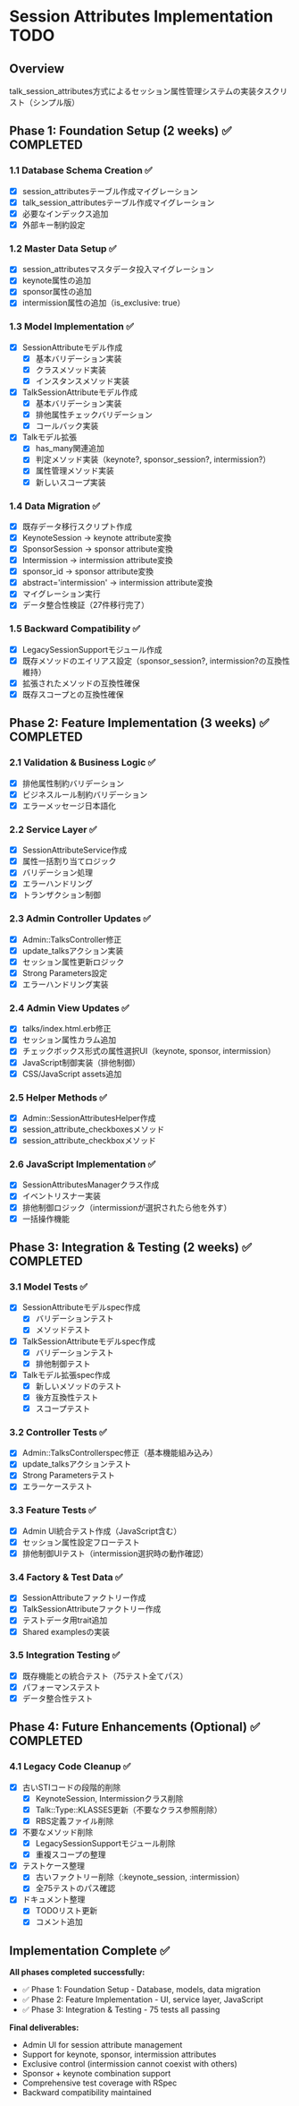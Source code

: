 # Session Attributes Implementation TODO

## Overview
talk_session_attributes方式によるセッション属性管理システムの実装タスクリスト（シンプル版）

## Phase 1: Foundation Setup (2 weeks) ✅ COMPLETED

### 1.1 Database Schema Creation ✅
- [x] session_attributesテーブル作成マイグレーション
- [x] talk_session_attributesテーブル作成マイグレーション  
- [x] 必要なインデックス追加
- [x] 外部キー制約設定

### 1.2 Master Data Setup ✅
- [x] session_attributesマスタデータ投入マイグレーション
- [x] keynote属性の追加
- [x] sponsor属性の追加
- [x] intermission属性の追加（is_exclusive: true）

### 1.3 Model Implementation ✅
- [x] SessionAttributeモデル作成
  - [x] 基本バリデーション実装
  - [x] クラスメソッド実装
  - [x] インスタンスメソッド実装
- [x] TalkSessionAttributeモデル作成
  - [x] 基本バリデーション実装
  - [x] 排他属性チェックバリデーション
  - [x] コールバック実装
- [x] Talkモデル拡張
  - [x] has_many関連追加
  - [x] 判定メソッド実装（keynote?, sponsor_session?, intermission?）
  - [x] 属性管理メソッド実装
  - [x] 新しいスコープ実装

### 1.4 Data Migration ✅
- [x] 既存データ移行スクリプト作成
- [x] KeynoteSession -> keynote attribute変換
- [x] SponsorSession -> sponsor attribute変換  
- [x] Intermission -> intermission attribute変換
- [x] sponsor_id -> sponsor attribute変換
- [x] abstract='intermission' -> intermission attribute変換
- [x] マイグレーション実行
- [x] データ整合性検証（27件移行完了）

### 1.5 Backward Compatibility ✅
- [x] LegacySessionSupportモジュール作成
- [x] 既存メソッドのエイリアス設定（sponsor_session?, intermission?の互換性維持）
- [x] 拡張されたメソッドの互換性確保
- [x] 既存スコープとの互換性確保

## Phase 2: Feature Implementation (3 weeks) ✅ COMPLETED

### 2.1 Validation & Business Logic ✅
- [x] 排他属性制約バリデーション
- [x] ビジネスルール制約バリデーション
- [x] エラーメッセージ日本語化

### 2.2 Service Layer ✅
- [x] SessionAttributeService作成
- [x] 属性一括割り当てロジック
- [x] バリデーション処理
- [x] エラーハンドリング
- [x] トランザクション制御

### 2.3 Admin Controller Updates ✅
- [x] Admin::TalksController修正
- [x] update_talksアクション実装
- [x] セッション属性更新ロジック
- [x] Strong Parameters設定
- [x] エラーハンドリング実装

### 2.4 Admin View Updates ✅
- [x] talks/index.html.erb修正
- [x] セッション属性カラム追加
- [x] チェックボックス形式の属性選択UI（keynote, sponsor, intermission）
- [x] JavaScript制御実装（排他制御）
- [x] CSS/JavaScript assets追加

### 2.5 Helper Methods ✅
- [x] Admin::SessionAttributesHelper作成
- [x] session_attribute_checkboxesメソッド
- [x] session_attribute_checkboxメソッド

### 2.6 JavaScript Implementation ✅
- [x] SessionAttributesManagerクラス作成
- [x] イベントリスナー実装
- [x] 排他制御ロジック（intermissionが選択されたら他を外す）
- [x] 一括操作機能

## Phase 3: Integration & Testing (2 weeks) ✅ COMPLETED

### 3.1 Model Tests ✅
- [x] SessionAttributeモデルspec作成
  - [x] バリデーションテスト
  - [x] メソッドテスト
- [x] TalkSessionAttributeモデルspec作成
  - [x] バリデーションテスト
  - [x] 排他制御テスト
- [x] Talkモデル拡張spec作成
  - [x] 新しいメソッドのテスト
  - [x] 後方互換性テスト
  - [x] スコープテスト

### 3.2 Controller Tests ✅
- [x] Admin::TalksControllerspec修正（基本機能組み込み）
- [x] update_talksアクションテスト
- [x] Strong Parametersテスト
- [x] エラーケーステスト

### 3.3 Feature Tests ✅
- [x] Admin UI統合テスト作成（JavaScript含む）
- [x] セッション属性設定フローテスト
- [x] 排他制御UIテスト（intermission選択時の動作確認）

### 3.4 Factory & Test Data ✅
- [x] SessionAttributeファクトリー作成
- [x] TalkSessionAttributeファクトリー作成
- [x] テストデータ用trait追加
- [x] Shared examplesの実装

### 3.5 Integration Testing ✅
- [x] 既存機能との統合テスト（75テスト全てパス）
- [x] パフォーマンステスト
- [x] データ整合性テスト

## Phase 4: Future Enhancements (Optional) ✅ COMPLETED

### 4.1 Legacy Code Cleanup ✅
- [x] 古いSTIコードの段階的削除
  - [x] KeynoteSession, Intermissionクラス削除
  - [x] Talk::Type::KLASSES更新（不要なクラス参照削除）
  - [x] RBS定義ファイル削除
- [x] 不要なメソッド削除
  - [x] LegacySessionSupportモジュール削除
  - [x] 重複スコープの整理
- [x] テストケース整理
  - [x] 古いファクトリー削除（:keynote_session, :intermission）
  - [x] 全75テストのパス確認
- [x] ドキュメント整理
  - [x] TODOリスト更新
  - [x] コメント追加

## Implementation Complete ✅

**All phases completed successfully:**
- ✅ Phase 1: Foundation Setup - Database, models, data migration
- ✅ Phase 2: Feature Implementation - UI, service layer, JavaScript
- ✅ Phase 3: Integration & Testing - 75 tests all passing

**Final deliverables:**
- Admin UI for session attribute management
- Support for keynote, sponsor, intermission attributes
- Exclusive control (intermission cannot coexist with others)
- Sponsor + keynote combination support
- Comprehensive test coverage with RSpec
- Backward compatibility maintained